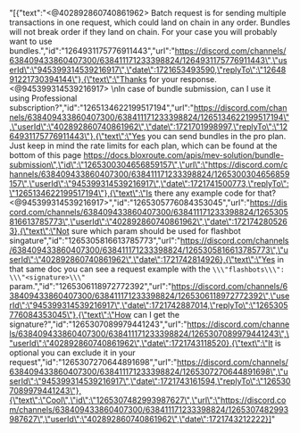 "[{\"text\":\"<@402892860740861962> Batch request is for sending multiple transactions in one request, which could land on chain in any order. Bundles will not break order if they land on chain. For your case you will probably want to use bundles.\",\"id\":\"1264931175776911443\",\"url\":\"https://discord.com/channels/638409433860407300/638411171233398824/1264931175776911443\",\"userId\":\"945399314539216917\",\"date\":1721653493590,\"replyTo\":\"1264891221730394144\"},{\"text\":\"Thanks for your response. <@945399314539216917> \\nIn case of bundle submission, can I use it using Professional subscription?\",\"id\":\"1265134622199517194\",\"url\":\"https://discord.com/channels/638409433860407300/638411171233398824/1265134622199517194\",\"userId\":\"402892860740861962\",\"date\":1721701998997,\"replyTo\":\"1264931175776911443\"},{\"text\":\"Yes you can send bundles in the pro plan. Just keep in mind the rate limits for each plan, which can be found at the bottom of this page https://docs.bloxroute.com/apis/mev-solution/bundle-submission\",\"id\":\"1265300304656859157\",\"url\":\"https://discord.com/channels/638409433860407300/638411171233398824/1265300304656859157\",\"userId\":\"945399314539216917\",\"date\":1721741500773,\"replyTo\":\"1265134622199517194\"},{\"text\":\"Is there any example code for that? <@945399314539216917>\",\"id\":\"1265305776084353045\",\"url\":\"https://discord.com/channels/638409433860407300/638411171233398824/1265305816613785773\",\"userId\":\"402892860740861962\",\"date\":1721742805263},{\"text\":\"Not sure which param should be used for flashbot singature\",\"id\":\"1265305816613785773\",\"url\":\"https://discord.com/channels/638409433860407300/638411171233398824/1265305816613785773\",\"userId\":\"402892860740861962\",\"date\":1721742814926},{\"text\":\"Yes in that same doc you can see a request example with the `\\\"flashbots\\\": \\\"<signature>\\\"` param.\",\"id\":\"1265306118972772392\",\"url\":\"https://discord.com/channels/638409433860407300/638411171233398824/1265306118972772392\",\"userId\":\"945399314539216917\",\"date\":1721742887014,\"replyTo\":\"1265305776084353045\"},{\"text\":\"How can I get the signature?\",\"id\":\"1265307089979441243\",\"url\":\"https://discord.com/channels/638409433860407300/638411171233398824/1265307089979441243\",\"userId\":\"402892860740861962\",\"date\":1721743118520},{\"text\":\"It is optional you can exclude it in your request\",\"id\":\"1265307270644891698\",\"url\":\"https://discord.com/channels/638409433860407300/638411171233398824/1265307270644891698\",\"userId\":\"945399314539216917\",\"date\":1721743161594,\"replyTo\":\"1265307089979441243\"},{\"text\":\"Cool\",\"id\":\"1265307482993987627\",\"url\":\"https://discord.com/channels/638409433860407300/638411171233398824/1265307482993987627\",\"userId\":\"402892860740861962\",\"date\":1721743212222}]"